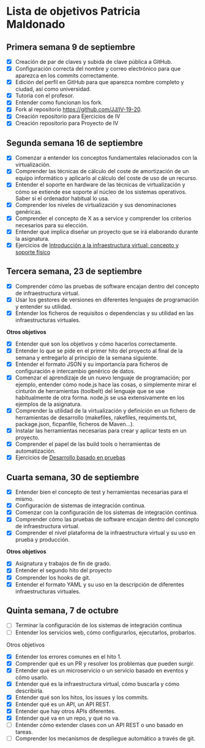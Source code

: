 Lista de objetivos Patricia Maldonado
======================================

## Primera semana 9 de septiembre

- [x] Creación de par de claves y subida de clave pública a GitHub.
- [x] Configuración correcta del nombre y correo electrónico para que aparezca en los commits correctamente.
- [x] Edición del perfil en GitHub para que aparezca nombre completo y ciudad, así como universidad.
- [x] Tutoria con el profesor.
- [x] Entender como funcionan los fork.
- [x] Fork al repositorio https://github.com/JJ/IV-19-20.
- [x] Creación repositorio para Ejercicios de IV
- [x] Creación repositorio para Proyecto de IV

## Segunda semana 16 de septiembre

- [x] Comenzar a entender los conceptos fundamentales relacionados con la virtualización.
- [x] Comprender las técnicas de cálculo del coste de amortización de un equipo informático y aplicarlo al cálculo del coste de uso de un recurso.
- [x] Entender el soporte en hardware de las técnicas de virtualización y cómo se extiende ese soporte al núcleo de los sistemas operativos. Saber si el ordenador habitual lo usa.
- [x] Comprender los niveles de virtualización y sus denominaciones genéricas.
- [x] Comprender el concepto de X as a service y comprender los criterios necesarios para su elección.
- [x] Entender qué implica diseñar un proyecto que se irá elaborando durante la asignatura.
- [x] Ejercicios de  [Introducción a la infraestructura virtual: concepto y soporte físico](https://github.com/patriciamaldonado/Ejercicios-IV/blob/master/1_Ejercicios.md)

## Tercera semana, 23 de septiembre


- [x]  Comprender cómo las pruebas de software encajan dentro del concepto de infraestructura virtual.
- [x] Usar los gestores de versiones en diferentes lenguajes de programación y entender su utilidad.
- [x] Entender los ficheros de requisitos o dependencias y su utilidad en las infraestructuras virtuales.

 **Otros objetivos**

- [x]  Entender qué son los objetivos y cómo hacerlos correctamente.
- [x] Entender lo que se pide en el primer hito del proyecto al final de la semana y entregarlo al principio de la semana siguiente.
- [x] Entender el formato JSON y su importancia para ficheros de configuración e intercambio genérico de datos.
- [x] Comenzar el aprendizaje de un nuevo lenguaje de programación; por ejemplo, entender cómo node.js hace las cosas, o simplemente mirar el cinturón de herramientas (toolbelt) del lenguaje que se use habitualmente de otra forma. node.js se usa extensivamente en los ejemplos de la asignatura.
- [x] Comprender la utilidad de la virtualización y definición en un fichero de herramientas de desarrollo (makefiles, rakefiles, requiments.txt, package.json, ficpanfile, ficheros de Maven...).
- [x] Instalar las herramientas necesarias para crear y aplicar tests en un proyecto.
- [x] Comprender el papel de las build tools o herramientas de automatización.
- [x] Ejercicios de [Desarrollo basado en pruebas](https://github.com/patriciamaldonado/Ejercicios-IV/blob/master/2_Ejercicios.md)

## Cuarta semana, 30 de septiembre

- [x] Entender bien el concepto de test y herramientas necesarias para el mismo.
- [x] Configuración de sistemas de integración continua.
- [x] Comenzar con la configuración de los sistemas de integración continua.
- [x] Comprender cómo las pruebas de software encajan dentro del concepto de infraestructura virtual.
- [x] Comprender el nivel plataforma de la infraestructura virtual y su uso en prueba y producción.

 **Otros objetivos**

- [x] Asignatura y trabajos de fin de grado.
- [x] Entender el segundo hito del proyecto
- [x] Comprender los hooks de git.
- [x] Entender el formato YAML y su uso en la descripción de diferentes infraestructuras virtuales.

## Quinta semana, 7 de octubre

- [ ] Terminar la configuración de los sistemas de integración continua
- [ ] Entender los servicios web, cómo configurarlos, ejecutarlos, probarlos.

Otros objetivos
- [x] Entender los errores comunes en el hito 1.
- [x] Comprender qué es un PR y resolver los problemas que pueden surgir.
- [x] Entender qué es un microservicio o un servicio basado en eventos y cómo usarlo.
- [x] Entender qué es la infraestructura virtual, cómo buscarla y cómo describirla.
- [x] Entender qué son los hitos, los issues y los commits.
- [x] Entender qué es un API, un API REST.
- [x] Entender que hay otros APIs diferentes.
- [x] Entender qué va en un repo, y qué no va.
- [ ] Entender cómo extender clases con un API REST o uno basado en tareas.
- [ ] Comprender los mecanismos de despliegue automático a través de git.
